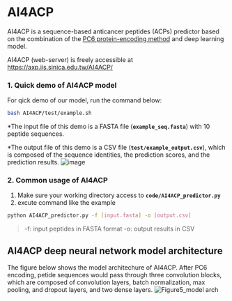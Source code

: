 # AI4ACP
AI4ACP is a sequence-based anticancer peptides (ACPs) predictor based on the combination of the [PC6 protein-encoding method](https://github.com/LinTzuTang/PC6-protein-encoding-method "link") and deep learning model.

AI4ACP (web-server) is freely accessible at <https://axp.iis.sinica.edu.tw/AI4ACP/>

### 1. Quick demo of AI4ACP model
For qick demo of our model, run the command below:

``` bash
bash AI4ACP/test/example.sh
```
  *The input file of this demo is a FASTA file (__`example_seq.fasta`__) with 10 peptide sequences.
  
  *The output file of this demo is a CSV file (__`test/example_output.csv`__), which is composed of the sequence identities, the prediction scores, and the prediction results.
  ![image](https://user-images.githubusercontent.com/68101604/133355366-4e12b041-30b2-499e-822a-05987f9c7eee.png)
  

### 2. Common usage of AI4ACP
  1. Make sure your working directory access to __`code/AI4ACP_predictor.py`__
  2. excute command like the example
  ``` bash
  python AI4ACP_predictor.py -f [input.fasta] -o [output.csv]
  ```
  > -f: input peptides in FASTA format
  > -o: output results in CSV

## AI4ACP deep neural network model architecture
The figure below shows the model architechure of AI4ACP. After PC6 encoding, petide sequences would pass through three convolution blocks, which are composed of convolution layers, batch normalization, max pooling, and dropout layers, and two dense layers.
![Figure5_model arch](https://user-images.githubusercontent.com/68101604/133357566-1a2d9874-6b9a-4f27-88b1-f01df278d0f2.jpg)
